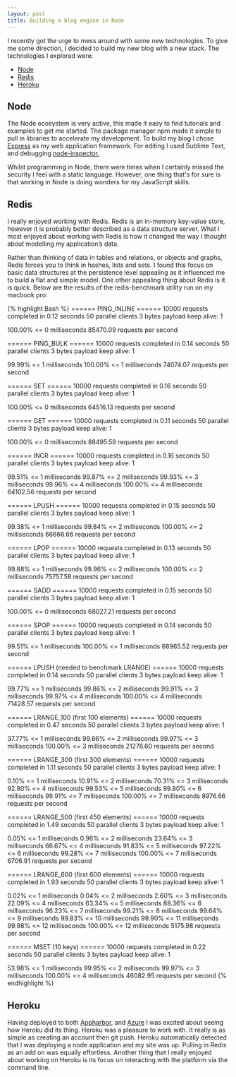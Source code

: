 ```yaml
---
layout: post
title: Building a blog engine in Node
---
```


I recently got the urge to mess around with some new technologies. To give me some direction, I decided to build my new blog with a new stack. The technologies I explored were:

* [Node](http://nodejs.org/)
* [Redis](http://redis.io/)
* [Heroku](https://www.heroku.com/)

## Node

The Node ecosystem is very active, this made it easy to find tutorials and examples to get me started. The package manager npm made it simple to pull in libraries to accelerate my development. To build my blog I chose [Express](http://expressjs.com/) as my web application framework. For editing I used Sublime Text, and debugging [node-inspector.](https://github.com/dannycoates/node-inspector)

Whilst programming in Node, there were times when I certainly missed the security I feel with a static language. However, one thing that's for sure is that working in Node is doing wonders for my JavaScript skills.

## Redis

I really enjoyed working with Redis. Redis is an in-memory key-value store, however it is probably better described as a data structure server. What I most enjoyed about working with Redis is how it changed the way I thought about modelling my application’s data.

Rather than thinking of data in tables and relations, or objects and graphs, Redis forces you to think in hashes, lists and sets. I found this focus on basic data structures at the persistence level appealing as it influenced me to build a flat and simple model. One other appealing thing about Redis is it is quick. Below are the results of the redis-benchmark utility run on my macbook pro:

{% highlight Bash %}
====== PING_INLINE ======
  10000 requests completed in 0.12 seconds
  50 parallel clients
  3 bytes payload
  keep alive: 1

100.00% <= 0 milliseconds
85470.09 requests per second

====== PING_BULK ======
  10000 requests completed in 0.14 seconds
  50 parallel clients
  3 bytes payload
  keep alive: 1

99.99% <= 1 milliseconds
100.00% <= 1 milliseconds
74074.07 requests per second

====== SET ======
  10000 requests completed in 0.16 seconds
  50 parallel clients
  3 bytes payload
  keep alive: 1

100.00% <= 0 milliseconds
64516.13 requests per second

====== GET ======
  10000 requests completed in 0.11 seconds
  50 parallel clients
  3 bytes payload
  keep alive: 1

100.00% <= 0 milliseconds
88495.58 requests per second

====== INCR ======
  10000 requests completed in 0.16 seconds
  50 parallel clients
  3 bytes payload
  keep alive: 1

99.51% <= 1 milliseconds
99.87% <= 2 milliseconds
99.93% <= 3 milliseconds
99.96% <= 4 milliseconds
100.00% <= 4 milliseconds
64102.56 requests per second

====== LPUSH ======
  10000 requests completed in 0.15 seconds
  50 parallel clients
  3 bytes payload
  keep alive: 1

99.38% <= 1 milliseconds
99.84% <= 2 milliseconds
100.00% <= 2 milliseconds
66666.66 requests per second

====== LPOP ======
  10000 requests completed in 0.13 seconds
  50 parallel clients
  3 bytes payload
  keep alive: 1

99.88% <= 1 milliseconds
99.96% <= 2 milliseconds
100.00% <= 2 milliseconds
75757.58 requests per second

====== SADD ======
  10000 requests completed in 0.15 seconds
  50 parallel clients
  3 bytes payload
  keep alive: 1

100.00% <= 0 milliseconds
68027.21 requests per second

====== SPOP ======
  10000 requests completed in 0.14 seconds
  50 parallel clients
  3 bytes payload
  keep alive: 1

99.51% <= 1 milliseconds
100.00% <= 1 milliseconds
68965.52 requests per second

====== LPUSH (needed to benchmark LRANGE) ======
  10000 requests completed in 0.14 seconds
  50 parallel clients
  3 bytes payload
  keep alive: 1

99.77% <= 1 milliseconds
99.86% <= 2 milliseconds
99.91% <= 3 milliseconds
99.97% <= 4 milliseconds
100.00% <= 4 milliseconds
71428.57 requests per second

====== LRANGE_100 (first 100 elements) ======
  10000 requests completed in 0.47 seconds
  50 parallel clients
  3 bytes payload
  keep alive: 1

37.77% <= 1 milliseconds
99.66% <= 2 milliseconds
99.97% <= 3 milliseconds
100.00% <= 3 milliseconds
21276.60 requests per second

====== LRANGE_300 (first 300 elements) ======
  10000 requests completed in 1.11 seconds
  50 parallel clients
  3 bytes payload
  keep alive: 1

0.10% <= 1 milliseconds
10.91% <= 2 milliseconds
70.31% <= 3 milliseconds
92.80% <= 4 milliseconds
99.53% <= 5 milliseconds
99.80% <= 6 milliseconds
99.91% <= 7 milliseconds
100.00% <= 7 milliseconds
8976.66 requests per second

====== LRANGE_500 (first 450 elements) ======
  10000 requests completed in 1.49 seconds
  50 parallel clients
  3 bytes payload
  keep alive: 1

0.05% <= 1 milliseconds
0.96% <= 2 milliseconds
23.64% <= 3 milliseconds
66.67% <= 4 milliseconds
91.83% <= 5 milliseconds
97.22% <= 6 milliseconds
99.28% <= 7 milliseconds
100.00% <= 7 milliseconds
6706.91 requests per second

====== LRANGE_600 (first 600 elements) ======
  10000 requests completed in 1.93 seconds
  50 parallel clients
  3 bytes payload
  keep alive: 1

0.02% <= 1 milliseconds
0.04% <= 2 milliseconds
2.60% <= 3 milliseconds
22.09% <= 4 milliseconds
63.34% <= 5 milliseconds
88.36% <= 6 milliseconds
96.23% <= 7 milliseconds
99.21% <= 8 milliseconds
99.64% <= 9 milliseconds
99.83% <= 10 milliseconds
99.90% <= 11 milliseconds
99.98% <= 12 milliseconds
100.00% <= 12 milliseconds
5175.98 requests per second

====== MSET (10 keys) ======
  10000 requests completed in 0.22 seconds
  50 parallel clients
  3 bytes payload
  keep alive: 1

53.98% <= 1 milliseconds
99.95% <= 2 milliseconds
99.97% <= 3 milliseconds
100.00% <= 4 milliseconds
46082.95 requests per second
{% endhighlight %}

## Heroku
Having deployed to both [Appharbor](https://appharbor.com/), and [Azure](http://www.windowsazure.com/) I was excited about seeing how Heroku did its thing. Heroku was a pleasure to work with. It really is as simple as creating an account then git push. Heroku automatically detected that I was deploying a node application and my site was up. Pulling in Redis as an add on was equally effortless. Another thing that I really enjoyed about working on Heroku is its focus on interacting with the platform via the command line.
